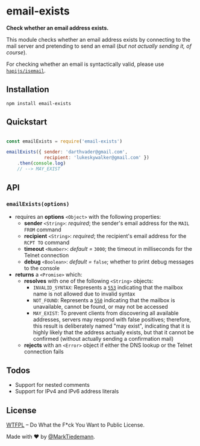 
# email-exists

**Check whether an email address exists.**

This module checks whether an email address exists by connecting to the mail server and pretending to send an email (*but not actually sending it, of course*).

For checking whether an email is syntactically valid, please use [`hapijs/isemail`](https://github.com/hapijs/isemail).

## Installation

```
npm install email-exists
```

## Quickstart

```js

const emailExists = require('email-exists')

emailExists({ sender: 'darthvader@gmail.com',
              recipient: 'lukeskywalker@gmail.com' })
    .then(console.log)
    // --> MAY_EXIST

```

## API

### `emailExists(options)`

- requires an **options** `<Object>` with the following properties:
    - **sender** `<String>`: *required*; the sender's email address for the `MAIL FROM` command
    - **recipient** `<String>`: *required*; the recipient's email address for the `RCPT TO` command
    - **timeout** `<Number>`: *default =* `3000`; the timeout in milliseconds for the Telnet connection
    - **debug** `<Boolean>`: *default =* `false`; whether to print debug messages to the console
- **returns** a `<Promise>` which:
    - **resolves** with one of the following `<String>` objects:
        - `INVALID_SYNTAX`: Represents a [`553`](https://tools.ietf.org/html/rfc5321#section-4.2.3) indicating that the mailbox name is not allowed due to invalid syntax
        - `NOT_FOUND`: Represents a [`550`](https://tools.ietf.org/html/rfc5321#section-4.2.3) indicating that the mailbox is unavailable,
        cannot be found, or may not be accessed
        - `MAY_EXIST`: To prevent clients from discovering all available addresses, servers may respond with false positives; therefore, this result is deliberately named "may exist", indicating that it is highly likely that the address actually exists, but that it cannot be confirmed (without actually sending a confirmation mail)
    - **rejects** with an `<Error>` object if either the DNS lookup or the Telnet connection fails

## Todos

- Support for nested comments
- Support for IPv4 and IPv6 address literals

## License

[WTFPL](http://www.wtfpl.net/) – Do What the F*ck You Want to Public License.

Made with :heart: by [@MarkTiedemann](https://twitter.com/MarkTiedemannDE).
